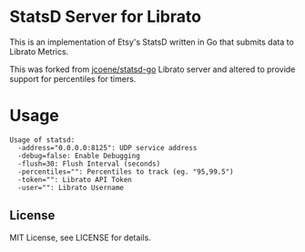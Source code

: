 # StatsD Server for Librato

This is an implementation of Etsy's StatsD written in Go that submits data to Librato Metrics.

This was forked from [jcoene/statsd-go](https://github.com/jcoene/statsd-go) Librato server and altered to provide support for percentiles for timers.

# Usage

```
Usage of statsd:
  -address="0.0.0.0:8125": UDP service address
  -debug=false: Enable Debugging
  -flush=30: Flush Interval (seconds)
  -percentiles="": Percentiles to track (eg. "95,99.5")
  -token="": Librato API Token
  -user="": Librato Username
```

## License

MIT License, see LICENSE for details.
